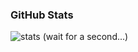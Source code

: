 ### GitHub Stats

![stats (wait for a second...)](https://github-contribution-stats.vercel.app/api/?username=0x009922)
